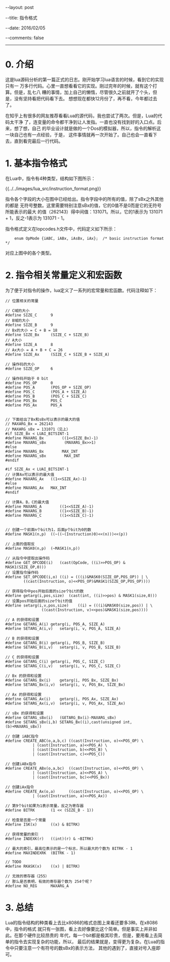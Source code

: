 --layout: post

--title: 指令格式

--date: 2016/02/05

--comments: false

---


# 0. 介绍
这是lua源码分析的第一篇正式的日志。刚开始学习lua语言的时候，看到它的实现只有一
万多行代码。心里一直想看看它的实现。刚过完年的时候，就有这个打算。但是，乱七八
糟的事情，加上自己的懒惰，尽管很久之前就开了个头，但是，没有坚持看把代码看下去。
想想现在都快12月份了，再不看，今年都过去了。

在知乎上有很多的网友推荐看看Lua的源代码，我也尝试了两次。但是，Lua的代码太干净
了，连变量的命令都干净到让人发指。一直也没有找到好的入口点。后来，想了想，自己
的毕业设计就是做的一个Dos的模拟器，所以，指令的解析这一块自己也有一点经验，于是，
这件事情就再一次开始了。自己也会一直看下去，直到看完最后一行代码。

# 1. 基本指令格式
在Lua中，指令有4种类型，结构如下图所示：

{{../../images/lua_src/instruction_format.png}}

指令各个字段的大小在图中已经给出。指令字段中的所有的值，除了sBx之外其他的都是
无符号整数。这里需要特别注意sBx的值，它的0值不是0而是它的无符号所能表示的最大
的值（262143）得中间值：131071。所以，它的1表示为 131071 + 1，反之-1表示为
131071 - 1。

指令格式定义在lopcodes.h文件中，代码定义如下所示：

```
	enum OpMode {iABC, iABx, iAsBx, iAx};  /* basic instruction format */
```
对应上图中的各个类型。

# 2. 指令相关常量定义和宏函数
为了便于对指令的操作，lua定义了一系列的宏常量和宏函数。代码注释如下：

```
// 位置相关的常量

// C域的大小
#define SIZE_C		9
// B域的大小
#define SIZE_B		9
// Bx的大小 = C + B = 18
#define SIZE_Bx		(SIZE_C + SIZE_B)
// A大小
#define SIZE_A		8
// Ax大小 = A + B + C = 26
#define SIZE_Ax		(SIZE_C + SIZE_B + SIZE_A)

// 操作码的大小
#define SIZE_OP		6

// 操作码开始于 0 bit
#define POS_OP		0
#define POS_A		(POS_OP + SIZE_OP)
#define POS_C		(POS_A + SIZE_A)
#define POS_B		(POS_C + SIZE_C)
#define POS_Bx		POS_C
#define POS_Ax		POS_A


// 下面给出了Bx和sBx可以表示的最大的值
// MAXARG_Bx = 262143
// MAXARG_sBx = 131071（见上）
#if SIZE_Bx < LUAI_BITSINT-1
#define MAXARG_Bx        ((1<<SIZE_Bx)-1)
#define MAXARG_sBx        (MAXARG_Bx>>1)
#else
#define MAXARG_Bx        MAX_INT
#define MAXARG_sBx        MAX_INT
#endif

#if SIZE_Ax < LUAI_BITSINT-1
// 计算Ax可以表示的最大值
#define MAXARG_Ax	((1<<SIZE_Ax)-1)
#else
#define MAXARG_Ax	MAX_INT
#endif

// 计算A，B，C的最大值
#define MAXARG_A        ((1<<SIZE_A)-1)
#define MAXARG_B        ((1<<SIZE_B)-1)
#define MAXARG_C        ((1<<SIZE_C)-1)


// 创建一个前面n个bit为1，后面p个bit为0的数
#define MASK1(n,p)	((~((~(Instruction)0)<<(n)))<<(p))

// 上面的值取反
#define MASK0(n,p)	(~MASK1(n,p))

// 从指令中提取出操作码
#define GET_OPCODE(i)	(cast(OpCode, ((i)>>POS_OP) & MASK1(SIZE_OP,0)))
// 设置指令操作码
#define SET_OPCODE(i,o)	((i) = (((i)&MASK0(SIZE_OP,POS_OP)) | \
		((cast(Instruction, o)<<POS_OP)&MASK1(SIZE_OP,POS_OP))))

// 获得指令中pos开始后面的size个bit的数
#define getarg(i,pos,size)	(cast(int, ((i)>>pos) & MASK1(size,0)))
// 设置pos开始后面的size个bit的值
#define setarg(i,v,pos,size)	((i) = (((i)&MASK0(size,pos)) | \
                ((cast(Instruction, v)<<pos)&MASK1(size,pos))))

// A 的获得和设置
#define GETARG_A(i)	getarg(i, POS_A, SIZE_A)
#define SETARG_A(i,v)	setarg(i, v, POS_A, SIZE_A)

// B 的获得和设置
#define GETARG_B(i)	getarg(i, POS_B, SIZE_B)
#define SETARG_B(i,v)	setarg(i, v, POS_B, SIZE_B)

// C 的获得和设置
#define GETARG_C(i)	getarg(i, POS_C, SIZE_C)
#define SETARG_C(i,v)	setarg(i, v, POS_C, SIZE_C)

// Bx 的获得和设置
#define GETARG_Bx(i)	getarg(i, POS_Bx, SIZE_Bx)
#define SETARG_Bx(i,v)	setarg(i, v, POS_Bx, SIZE_Bx)

// Ax 的获得和设置
#define GETARG_Ax(i)	getarg(i, POS_Ax, SIZE_Ax)
#define SETARG_Ax(i,v)	setarg(i, v, POS_Ax, SIZE_Ax)

// sBx 的获得和设置
#define GETARG_sBx(i)	(GETARG_Bx(i)-MAXARG_sBx)
#define SETARG_sBx(i,b)	SETARG_Bx((i),cast(unsigned int, (b)+MAXARG_sBx))

// 创建 iABC指令
#define CREATE_ABC(o,a,b,c)	((cast(Instruction, o)<<POS_OP) \
			| (cast(Instruction, a)<<POS_A) \
			| (cast(Instruction, b)<<POS_B) \
			| (cast(Instruction, c)<<POS_C))

// 创建iABx指令
#define CREATE_ABx(o,a,bc)	((cast(Instruction, o)<<POS_OP) \
			| (cast(Instruction, a)<<POS_A) \
			| (cast(Instruction, bc)<<POS_Bx))

// 创建iAx指令
#define CREATE_Ax(o,a)		((cast(Instruction, o)<<POS_OP) \
			| (cast(Instruction, a)<<POS_Ax))

// 第9个bit如果为1表示常量，反之为寄存器
#define BITRK		(1 << (SIZE_B - 1))

// 检查是否是一个常量
#define ISK(x)		((x) & BITRK)

// 获得常量的索引
#define INDEXK(r)	((int)(r) & ~BITRK)

// 最大的索引，最高位表示的是一个标志，所以最大的个数为 BITRK - 1
#define MAXINDEXRK	(BITRK - 1)

// TODO
#define RKASK(x)	((x) | BITRK)

// 无效的寄存器（255）
// 那么是否表明，有效的寄存器个数为 254个呢？
#define NO_REG		MAXARG_A
```

# 3. 总结
Lua的指令结构的种类看上去比x8086的格式总图上来看还要多3种。在x8086中，指令的格式
就只有一张图，看上去好像要比这个简单。但是事实上并非如此。在那个硬件比较昂贵的
年代，每一个bit都是极其珍贵，但是，要用看上去简单的指令去实现复杂的功能，所以，
最后的结果就是，变得更为复杂。在Lua的指令中只要注意一个有符号的数sBx的表示方法，
其他的遇到了，直接对号入座即可。

